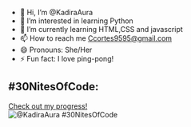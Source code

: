 - 👋 Hi, I’m @KadiraAura
- 👀 I’m interested in learning Python
- 🌱 I’m currently learning  HTML,CSS and javascript
- 📫 How to reach me Ccortes9595@gmail.com
- 😄 Pronouns: She/Her
- ⚡ Fun fact: I love ping-pong!

<!---
KadiraAura/KadiraAura is a ✨ special ✨ repository because its `README.md` (this file) appears on your GitHub profile.
You can click the Preview link to take a look at your changes.
--->
## #30NitesOfCode:
  [Check out my progress!](https://www.codedex.io/@KadiraAura/30-nites-of-code)  
  ![@KadiraAura #30NitesOfCode](https://www.codedex.io/api/petStatus?user=KadiraAura)
